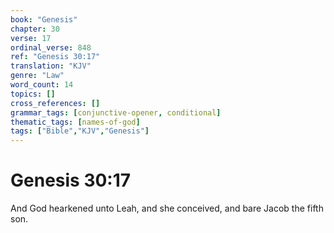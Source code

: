 ```yaml
---
book: "Genesis"
chapter: 30
verse: 17
ordinal_verse: 848
ref: "Genesis 30:17"
translation: "KJV"
genre: "Law"
word_count: 14
topics: []
cross_references: []
grammar_tags: [conjunctive-opener, conditional]
thematic_tags: [names-of-god]
tags: ["Bible","KJV","Genesis"]
---
```


# Genesis 30:17

And God hearkened unto Leah, and she conceived, and bare Jacob the fifth son.
